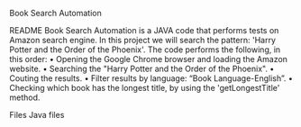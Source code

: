 Book Search Automation	

README
Book Search Automation is a JAVA code that performs tests on Amazon search engine. In this project we will search the pattern: 'Harry Potter and the Order of the Phoenix'.
The code performs the following, in this order:
•	Opening the Google Chrome browser and loading the Amazon website.
•	Searching the "Harry Potter and the Order of the Phoenix".
•	Couting the results.
•	Filter results by language: “Book Language-English”.
•	Checking which book has the longest title, by using the 'getLongestTitle' method.

Files
Java files






  
